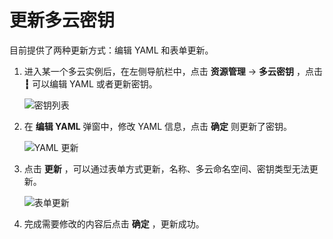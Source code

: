 # 更新多云密钥

目前提供了两种更新方式：编辑 YAML 和表单更新。

1. 进入某一个多云实例后，在左侧导航栏中，点击 __资源管理__ -> __多云密钥__ ，点击 __┇__ 可以编辑 YAML 或者更新密钥。

    ![密钥列表](https://docs.daocloud.io/daocloud-docs-images/docs/kairship/images/update-secret01.png)

2. 在 __编辑 YAML__ 弹窗中，修改 YAML 信息，点击 __确定__ 则更新了密钥。

    ![YAML 更新](https://docs.daocloud.io/daocloud-docs-images/docs/kairship/images/update-secret02.png)

3. 点击 __更新__ ，可以通过表单方式更新，名称、多云命名空间、密钥类型无法更新。

    ![表单更新](https://docs.daocloud.io/daocloud-docs-images/docs/kairship/images/update-secret03.png)

4. 完成需要修改的内容后点击 __确定__ ，更新成功。
